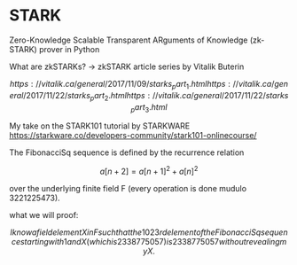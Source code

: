 # STARK
Zero-Knowledge Scalable Transparent ARguments of Knowledge (zk-STARK) prover in Python

What are zkSTARKs?
-> zkSTARK article series by Vitalik Buterin 
```math
https://vitalik.ca/general/2017/11/09/starks_part_1.html
https://vitalik.ca/general/2017/11/22/starks_part_2.html
https://vitalik.ca/general/2017/11/22/starks_part_3.html
```

My take on the STARK101 tutorial by STARKWARE <br />
https://starkware.co/developers-community/stark101-onlinecourse/

The FibonacciSq sequence is defined by the recurrence relation 
```math
a[n+2] = a[n+1]^2 + a[n]^2
```
over the underlying finite field F (every operation is done mudulo 3221225473).


what we will proof: 
```math
I know a field element X in F such that the 1023rd element 
of the FibonacciSq sequence starting with 1 and X (which is 2338775057) is
2338775057 without revealing my X.
```
